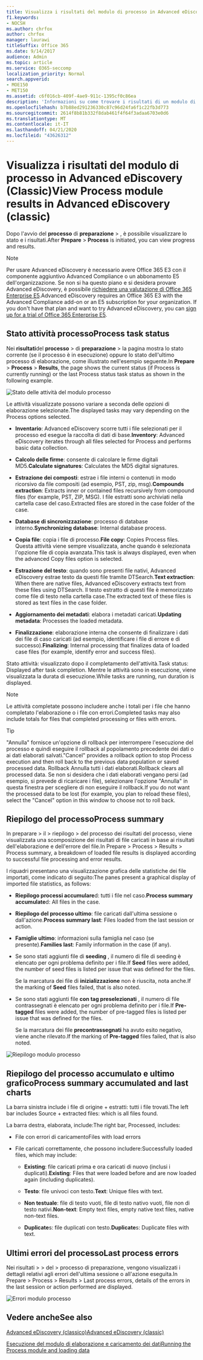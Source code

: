 ```yaml
---
title: Visualizza i risultati del modulo di processo in Advanced eDiscovery
f1.keywords:
- NOCSH
ms.author: chrfox
author: chrfox
manager: laurawi
titleSuffix: Office 365
ms.date: 9/14/2017
audience: Admin
ms.topic: article
ms.service: O365-seccomp
localization_priority: Normal
search.appverid:
- MOE150
- MET150
ms.assetid: c6f016cb-409f-4ae9-911c-1395cf0c86ea
description: 'Informazioni su come trovare i risultati di un modulo di processo eseguito in Advanced eDiscovery, incluso lo stato delle attività e il riepilogo dei processi.  '
ms.openlocfilehash: b7b88ed291236330c87c96d24fa6f1c22fb3d773
ms.sourcegitcommit: 2614f8b81b332f8dab461f4f64f3adaa6703e0d6
ms.translationtype: MT
ms.contentlocale: it-IT
ms.lasthandoff: 04/21/2020
ms.locfileid: "43626312"
---
```

# <a name="view-process-module-results-in-advanced-ediscovery-classic"></a><span data-ttu-id="0af07-103">Visualizza i risultati del modulo di processo in Advanced eDiscovery (Classic)</span><span class="sxs-lookup"><span data-stu-id="0af07-103">View Process module results in Advanced eDiscovery (classic)</span></span>

<span data-ttu-id="0af07-104">Dopo l'avvio del **processo** di **preparazione** \> , è possibile visualizzare lo stato e i risultati.</span><span class="sxs-lookup"><span data-stu-id="0af07-104">After **Prepare** \> **Process** is initiated, you can view progress and results.</span></span> 
  
> [!NOTE]
> <span data-ttu-id="0af07-p101">Per usare Advanced eDiscovery è necessario avere Office 365 E3 con il componente aggiuntivo Advanced Compliance o un abbonamento E5 dell'organizzazione. Se non si ha questo piano e si desidera provare Advanced eDiscovery, è possibile [richiedere una valutazione di Office 365 Enterprise E5](https://go.microsoft.com/fwlink/p/?LinkID=698279).</span><span class="sxs-lookup"><span data-stu-id="0af07-p101">Advanced eDiscovery requires an Office 365 E3 with the Advanced Compliance add-on or an E5 subscription for your organization. If you don't have that plan and want to try Advanced eDiscovery, you can [sign up for a trial of Office 365 Enterprise E5](https://go.microsoft.com/fwlink/p/?LinkID=698279).</span></span> 
  
## <a name="process-task-status"></a><span data-ttu-id="0af07-107">Stato attività processo</span><span class="sxs-lookup"><span data-stu-id="0af07-107">Process task status</span></span>

<span data-ttu-id="0af07-108">Nei **risultati**del **processo** \> di **preparazione** \> la pagina mostra lo stato corrente (se il processo è in esecuzione) oppure lo stato dell'ultimo processo di elaborazione, come illustrato nell'esempio seguente.</span><span class="sxs-lookup"><span data-stu-id="0af07-108">In **Prepare** \> **Process** \> **Results**, the page shows the current status (if Process is currently running) or the last Process status task status as shown in the following example.</span></span>
  
![Stato delle attività del modulo processo](../media/9430f9e7-a4dd-47c7-ac2e-2c6a60fc948b.png)
  
<span data-ttu-id="0af07-110">Le attività visualizzate possono variare a seconda delle opzioni di elaborazione selezionate.</span><span class="sxs-lookup"><span data-stu-id="0af07-110">The displayed tasks may vary depending on the Process options selected.</span></span> 
  
- <span data-ttu-id="0af07-111">**Inventario**: Advanced eDiscovery scorre tutti i file selezionati per il processo ed esegue la raccolta di dati di base.</span><span class="sxs-lookup"><span data-stu-id="0af07-111">**Inventory**: Advanced eDiscovery iterates through all files selected for Process and performs basic data collection.</span></span>
    
- <span data-ttu-id="0af07-112">**Calcolo delle firme**: consente di calcolare le firme digitali MD5.</span><span class="sxs-lookup"><span data-stu-id="0af07-112">**Calculate signatures**: Calculates the MD5 digital signatures.</span></span>
    
- <span data-ttu-id="0af07-113">**Estrazione dei composti**: estrae i file interni o contenuti in modo ricorsivo da file compositi (ad esempio, PST, zip, msg).</span><span class="sxs-lookup"><span data-stu-id="0af07-113">**Compounds extraction**: Extracts inner or contained files recursively from compound files (for example, PST, ZIP, MSG).</span></span> <span data-ttu-id="0af07-114">I file estratti sono archiviati nella cartella case del caso.</span><span class="sxs-lookup"><span data-stu-id="0af07-114">Extracted files are stored in the case folder of the case.</span></span>
    
- <span data-ttu-id="0af07-115">**Database di sincronizzazione**: processo di database interno.</span><span class="sxs-lookup"><span data-stu-id="0af07-115">**Synchronizing database**: Internal database process.</span></span>
    
- <span data-ttu-id="0af07-116">**Copia file**: copia i file di processo.</span><span class="sxs-lookup"><span data-stu-id="0af07-116">**File copy**: Copies Process files.</span></span> <span data-ttu-id="0af07-117">Questa attività viene sempre visualizzata, anche quando è selezionata l'opzione file di copia avanzata.</span><span class="sxs-lookup"><span data-stu-id="0af07-117">This task is always displayed, even when the advanced Copy files option is selected.</span></span>
    
- <span data-ttu-id="0af07-118">**Estrazione del testo**: quando sono presenti file nativi, Advanced eDiscovery estrae testo da questi file tramite DTSearch.</span><span class="sxs-lookup"><span data-stu-id="0af07-118">**Text extraction**: When there are native files, Advanced eDiscovery extracts text from these files using DTSearch.</span></span> <span data-ttu-id="0af07-119">Il testo estratto di questi file è memorizzato come file di testo nella cartella case.</span><span class="sxs-lookup"><span data-stu-id="0af07-119">The extracted text of these files is stored as text files in the case folder.</span></span>
    
- <span data-ttu-id="0af07-120">**Aggiornamento dei metadati**: elabora i metadati caricati.</span><span class="sxs-lookup"><span data-stu-id="0af07-120">**Updating metadata**: Processes the loaded metadata.</span></span> 
    
- <span data-ttu-id="0af07-121">**Finalizzazione**: elaborazione interna che consente di finalizzare i dati dei file di caso caricati (ad esempio, identificare i file di errore e di successo).</span><span class="sxs-lookup"><span data-stu-id="0af07-121">**Finalizing**: Internal processing that finalizes data of loaded case files (for example, identify error and success files).</span></span> 
    
<span data-ttu-id="0af07-122">Stato attività: visualizzato dopo il completamento dell'attività.</span><span class="sxs-lookup"><span data-stu-id="0af07-122">Task status: Displayed after task completion.</span></span> <span data-ttu-id="0af07-123">Mentre le attività sono in esecuzione, viene visualizzata la durata di esecuzione.</span><span class="sxs-lookup"><span data-stu-id="0af07-123">While tasks are running, run duration is displayed.</span></span>
  
> [!NOTE]
> <span data-ttu-id="0af07-124">Le attività completate possono includere anche i totali per i file che hanno completato l'elaborazione o i file con errori.</span><span class="sxs-lookup"><span data-stu-id="0af07-124">Completed tasks may also include totals for files that completed processing or files with errors.</span></span> 
  
> [!TIP]
> <span data-ttu-id="0af07-125">"Annulla" fornisce un'opzione di rollback per interrompere l'esecuzione del processo e quindi eseguire il rollback al popolamento precedente dei dati o ai dati elaborati salvati.</span><span class="sxs-lookup"><span data-stu-id="0af07-125">"Cancel" provides a rollback option to stop Process execution and then roll back to the previous data population or saved processed data.</span></span> <span data-ttu-id="0af07-126">Rollback Annulla tutti i dati elaborati.</span><span class="sxs-lookup"><span data-stu-id="0af07-126">Rollback clears all processed data.</span></span> <span data-ttu-id="0af07-127">Se non si desidera che i dati elaborati vengano persi (ad esempio, si prevede di ricaricare i file), selezionare l'opzione "Annulla" in questa finestra per scegliere di non eseguire il rollback.</span><span class="sxs-lookup"><span data-stu-id="0af07-127">If you do not want the processed data to be lost (for example, you plan to reload these files), select the "Cancel" option in this window to choose not to roll back.</span></span> 
  
## <a name="process-summary"></a><span data-ttu-id="0af07-128">Riepilogo del processo</span><span class="sxs-lookup"><span data-stu-id="0af07-128">Process summary</span></span>

<span data-ttu-id="0af07-129">In preparare \> il \> riepilogo \> del processo dei risultati del processo, viene visualizzata una scomposizione dei risultati di file caricati in base ai risultati dell'elaborazione e dell'errore del file.</span><span class="sxs-lookup"><span data-stu-id="0af07-129">In Prepare \> Process \> Results \> Process summary, a breakdown of loaded file results is displayed according to successful file processing and error results.</span></span>
  
<span data-ttu-id="0af07-130">I riquadri presentano una visualizzazione grafica delle statistiche dei file importati, come indicato di seguito:</span><span class="sxs-lookup"><span data-stu-id="0af07-130">The panes present a graphical display of imported file statistics, as follows:</span></span>
  
- <span data-ttu-id="0af07-131">**Riepilogo processi accumulare**d: tutti i file nel caso.</span><span class="sxs-lookup"><span data-stu-id="0af07-131">**Process summary accumulate**d: All files in the case.</span></span>
    
- <span data-ttu-id="0af07-132">**Riepilogo del processo ultimo**: file caricati dall'ultima sessione o dall'azione.</span><span class="sxs-lookup"><span data-stu-id="0af07-132">**Process summary last**: Files loaded from the last session or action.</span></span> 
    
- <span data-ttu-id="0af07-133">**Famiglie ultimo**: informazioni sulla famiglia nel caso (se presente).</span><span class="sxs-lookup"><span data-stu-id="0af07-133">**Families last**: Family information in the case (if any).</span></span>
    
- <span data-ttu-id="0af07-134">Se sono stati aggiunti file di **seeding** , il numero di file di seeding è elencato per ogni problema definito per i file.</span><span class="sxs-lookup"><span data-stu-id="0af07-134">If **Seed** files were added, the number of seed files is listed per issue that was defined for the files.</span></span> 
    
    <span data-ttu-id="0af07-135">Se la marcatura dei file di **inizializzazione** non è riuscita, nota anche.</span><span class="sxs-lookup"><span data-stu-id="0af07-135">If the marking of **Seed** files failed, that is also noted.</span></span> 
    
- <span data-ttu-id="0af07-136">Se sono stati aggiunti file **con tag preselezionati** , il numero di file contrassegnati è elencato per ogni problema definito per i file.</span><span class="sxs-lookup"><span data-stu-id="0af07-136">If **Pre-tagged** files were added, the number of pre-tagged files is listed per issue that was defined for the files.</span></span> 
    
    <span data-ttu-id="0af07-137">Se la marcatura dei file **precontrassegnati** ha avuto esito negativo, viene anche rilevato.</span><span class="sxs-lookup"><span data-stu-id="0af07-137">If the marking of **Pre-tagged** files failed, that is also noted.</span></span> 
    
![Riepilogo modulo processo](../media/2086a691-9e3d-4117-beb2-a5c3a9a4cc94.png)
  
## <a name="process-summary-accumulated-and-last-charts"></a><span data-ttu-id="0af07-139">Riepilogo del processo accumulato e ultimo grafico</span><span class="sxs-lookup"><span data-stu-id="0af07-139">Process summary accumulated and last charts</span></span>

<span data-ttu-id="0af07-140">La barra sinistra include i file di origine + estratti: tutti i file trovati.</span><span class="sxs-lookup"><span data-stu-id="0af07-140">The left bar includes Source + extracted files: which is all files found.</span></span> 
  
<span data-ttu-id="0af07-141">La barra destra, elaborata, include:</span><span class="sxs-lookup"><span data-stu-id="0af07-141">The right bar, Processed, includes:</span></span>
  
- <span data-ttu-id="0af07-142">File con errori di caricamento</span><span class="sxs-lookup"><span data-stu-id="0af07-142">Files with load errors</span></span>
    
- <span data-ttu-id="0af07-143">File caricati correttamente, che possono includere:</span><span class="sxs-lookup"><span data-stu-id="0af07-143">Successfully loaded files, which may include:</span></span> 
    
  - <span data-ttu-id="0af07-144">**Existing**: file caricati prima e ora caricati di nuovo (inclusi i duplicati).</span><span class="sxs-lookup"><span data-stu-id="0af07-144">**Existing**: Files that were loaded before and are now loaded again (including duplicates).</span></span>
    
  - <span data-ttu-id="0af07-145">**Testo**: file univoci con testo.</span><span class="sxs-lookup"><span data-stu-id="0af07-145">**Text**: Unique files with text.</span></span>
    
  - <span data-ttu-id="0af07-146">**Non testuale**: file di testo vuoti, file di testo nativo vuoti, file non di testo nativi.</span><span class="sxs-lookup"><span data-stu-id="0af07-146">**Non-text**: Empty text files, empty native text files, native non-text files.</span></span> 
    
  - <span data-ttu-id="0af07-147">**Duplicate**s: file duplicati con testo.</span><span class="sxs-lookup"><span data-stu-id="0af07-147">**Duplicate**s: Duplicate files with text.</span></span>
    
## <a name="last-process-errors"></a><span data-ttu-id="0af07-148">Ultimi errori del processo</span><span class="sxs-lookup"><span data-stu-id="0af07-148">Last process errors</span></span>

<span data-ttu-id="0af07-149">Nei risultati \> \> del \> processo di preparazione, vengono visualizzati i dettagli relativi agli errori dell'ultima sessione o all'azione eseguita.</span><span class="sxs-lookup"><span data-stu-id="0af07-149">In Prepare \> Process \> Results \> Last process errors, details of the errors in the last session or action performed are displayed.</span></span>
  
![Errori modulo processo](../media/4771d0f4-4217-445a-9ba4-8b6541c5ad09.png)
  
## <a name="see-also"></a><span data-ttu-id="0af07-151">Vedere anche</span><span class="sxs-lookup"><span data-stu-id="0af07-151">See also</span></span>

[<span data-ttu-id="0af07-152">Advanced eDiscovery (classico)</span><span class="sxs-lookup"><span data-stu-id="0af07-152">Advanced eDiscovery (classic)</span></span>](office-365-advanced-ediscovery.md)
  
[<span data-ttu-id="0af07-153">Esecuzione del modulo di elaborazione e caricamento dei dati</span><span class="sxs-lookup"><span data-stu-id="0af07-153">Running the Process module and loading data</span></span>](run-the-process-module-and-load-data-in-advanced-ediscovery.md)

